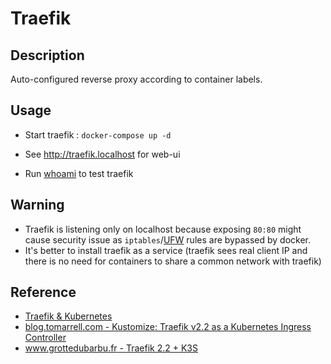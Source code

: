 # Traefik

## Description

Auto-configured reverse proxy according to container labels.

## Usage

* Start traefik : `docker-compose up -d`

* See http://traefik.localhost for web-ui

* Run [whoami](../whoami/README.md) to test traefik

## Warning

* Traefik is listening only on localhost because exposing `80:80` might cause security issue as `iptables`/[UFW](https://help.ubuntu.com/community/UFW) rules are bypassed by docker.
* It's better to install traefik as a service (traefik sees real client IP and there is no need for containers to share a common network with traefik)

## Reference

* [Traefik & Kubernetes](https://doc.traefik.io/traefik/routing/providers/kubernetes-crd/)
* [blog.tomarrell.com - Kustomize: Traefik v2.2 as a Kubernetes Ingress Controller](https://blog.tomarrell.com/post/traefik_v2_on_kubernetes)
* [www.grottedubarbu.fr - Traefik 2.2 + K3S](https://www.grottedubarbu.fr/traefik-2-k3s/)
